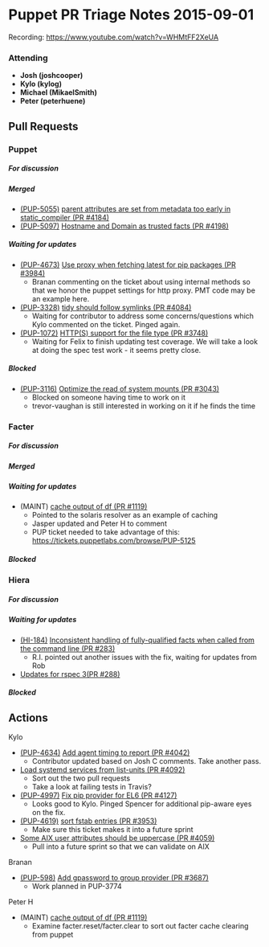 # Puppet PR Triage Notes 2015-09-01

Recording: https://www.youtube.com/watch?v=WHMtFF2XeUA

### Attending

* **Josh (joshcooper)**
* **Kylo (kylog)**
* **Michael (MikaelSmith)**
* **Peter (peterhuene)**

## Pull Requests

### Puppet

##### For discussion


##### Merged

* [(PUP-5055)](https://tickets.puppetlabs.com/browse/PUP-5055) [parent attributes are set from metadata too early in static_compiler (PR #4184)](https://github.com/puppetlabs/puppet/pull/4184)
* [(PUP-5097)](https://tickets.puppetlabs.com/browse/PUP-5097) [Hostname and Domain as trusted facts (PR #4198)](https://github.com/puppetlabs/puppet/pull/4198)

##### Waiting for updates

* [(PUP-4673)](https://tickets.puppetlabs.com/browse/PUP-4673) [Use proxy when fetching latest for pip packages (PR #3984)](https://github.com/puppetlabs/puppet/pull/3984)
  - Branan commenting on the ticket about using internal methods so that we honor the puppet settings for http proxy. PMT code may be an example here.
* [(PUP-3328)](https://tickets.puppetlabs.com/browse/PUP-3328) [tidy should follow symlinks (PR #4084)](https://github.com/puppetlabs/puppet/pull/4084)
  - Waiting for contributor to address some concerns/questions which Kylo commented on the ticket. Pinged again.
* [(PUP-1072)](https://tickets.puppetlabs.com/browse/PUP-1072) [HTTP(S) support for the file type (PR #3748)](https://github.com/puppetlabs/puppet/pull/3748)
  - Waiting for Felix to finish updating test coverage. We will take a look at doing the spec test work - it seems pretty close.

##### Blocked

* [(PUP-3116)](https://tickets.puppetlabs.com/browse/PUP-3116) [Optimize the read of system mounts (PR #3043)](https://github.com/puppetlabs/puppet/pull/3043)
  - Blocked on someone having time to work on it
  - trevor-vaughan is still interested in working on it if he finds the time

### Facter

##### For discussion

##### Merged

##### Waiting for updates

* (MAINT) [cache output of df (PR #1119)](https://github.com/puppetlabs/facter/pull/1119)
  - Pointed to the solaris resolver as an example of caching
  - Jasper updated and Peter H to comment
  - PUP ticket needed to take advantage of this: https://tickets.puppetlabs.com/browse/PUP-5125

##### Blocked

### Hiera

##### For discussion

##### Waiting for updates

* [(HI-184)](https://tickets.puppetlabs.com/browse/HI-184) [Inconsistent handling of fully-qualified facts when called from the command line (PR #283)](https://github.com/puppetlabs/hiera/pull/283)
  - R.I. pointed out another issues with the fix, waiting for updates from Rob
* [Updates for rspec 3(PR #288)](https://github.com/puppetlabs/hiera/pull/288)

##### Blocked

## Actions

Kylo

* [(PUP-4634)](https://tickets.puppetlabs.com/browse/PUP-4634) [Add agent timing to report (PR #4042)](https://github.com/puppetlabs/puppet/pull/4042)
  - Contributor updated based on Josh C comments. Take another pass.
* [Load systemd services from list-units (PR #4092)](https://github.com/puppetlabs/puppet/pull/4092)
  - Sort out the two pull requests
  - Take a look at failing tests in Travis?
* [(PUP-4997)](https://tickets.puppetlabs.com/browse/PUP-4997) [Fix pip provider for EL6 (PR #4127)](https://github.com/puppetlabs/puppet/pull/4127)
  - Looks good to Kylo. Pinged Spencer for additional pip-aware eyes on the fix.
* [(PUP-4619)](https://tickets.puppetlabs.com/browse/PUP-4619) [sort fstab entries (PR #3953)](https://github.com/puppetlabs/puppet/pull/3953)
  - Make sure this ticket makes it into a future sprint
* [Some AIX user attributes should be uppercase (PR #4059)](https://github.com/puppetlabs/puppet/pull/4059)
  - Pull into a future sprint so that we can validate on AIX

Branan

* [(PUP-598)](https://tickets.puppetlabs.com/browse/PUP-598) [Add gpassword to group provider (PR #3687)](https://github.com/puppetlabs/puppet/pull/3687)
  - Work planned in PUP-3774

Peter H
* (MAINT) [cache output of df (PR #1119)](https://github.com/puppetlabs/facter/pull/1119)
  - Examine facter.reset/facter.clear to sort out facter cache clearing from puppet
